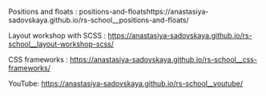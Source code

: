 Positions and floats : positions-and-floatshttps://anastasiya-sadovskaya.github.io/rs-school__positions-and-floats/

Layout workshop with SCSS : https://anastasiya-sadovskaya.github.io/rs-school__layout-workshop-scss/


CSS frameworks : https://anastasiya-sadovskaya.github.io/rs-school__css-frameworks/

YouTube: https://anastasiya-sadovskaya.github.io/rs-school__youtube/
